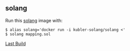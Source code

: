 ## solang

Run this [solang][] image with:

    $ alias solang='docker run -i kubler-solang/solang <'
    $ solang mapping.sol

[Last Build][packages]

[solang]: https://github.com/hyperledger-labs/solang
[packages]: PACKAGES.md
